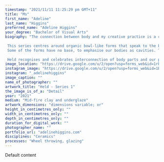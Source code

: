 ```yaml
---
timestamp: "2021/11/11 11:25:29 pm GMT+11"
title: "Ms"
first_name: "Adeline"
last_name: "Higgins"
preferred_name: "Adeline Higgins"
your_degree: "Bachelor of Visual Arts"
biography: "The connection between body and my creative practice is a constant inspiration. My graduating work Held, draws on a sense of personal identity, self-acceptance and appreciation. Exploring the idea of body and driving connections that are relatable and comforting.
  
 This series centres around organic bowl-like forms that speak to the body as a vessel. The forms are wheel thrown and altered by hand to represent the folds and creases of skin.
 Some of the forms have no base, to emphasise our bodies as cavities. The intimate and nestled composition highlights the vulnerability and softness of the body and clay itself. 
 
 Held recognises and celebrates interconnection of body parts and our perceptions of body functional, imperfect, beautiful."
image_location: "https://drive.google.com/u/2/open?usp=forms_web&id=1rDyq1QRDWQzTlDIv4tQCeHzY_4nLb9Ez"
instagram_image: "https://drive.google.com/u/2/open?usp=forms_web&id=1BQVrWTHP7hk5-V_jRSkaV3ekKvkv37fB"
instagram: "_adelinehiggins"
image_caption: ""
name_of_photographer: ""
artwork_title: "Held - Series 1"
the_image_is_of_a: "Detail"
year: "2021"
medium: "Mid-fire clay and underglaze"
artwork_dimensions: "dimensions variable; or"
height_in_centimetres_only: ""
width_in_centimetres_only: ""
depth_in_centimetres_only: ""
duration_for_digital_work: ""
photographer_name: ""
portfolio_url: "adelinehiggins.com"
disciplines: "Ceramics"
processes: "Wheel throwing, glazing"
---
```


Default content